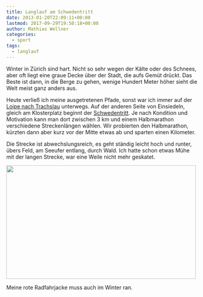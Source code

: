 ```yaml
---
title: Langlauf am Schwedentritt
date: 2013-01-20T22:09:11+00:00
lastmod: 2017-09-29T19:50:18+00:00
author: Mathias Wellner
categories:
  - sport
tags:
  - langlauf
---
```

Winter in Zürich sind hart. Nicht so sehr wegen der Kälte oder des Schnees, aber oft liegt eine graue Decke über der Stadt, die aufs Gemüt drückt. Das Beste ist dann, in die Berge zu gehen, wenige Hundert Meter höher sieht die Welt meist ganz anders aus. 

Heute verließ ich meine ausgetretenen Pfade, sonst war ich immer auf der [Loipe nach Trachslau](http://www.loipe-bolzberg.ch/) unterwegs. Auf der anderen Seite von Einsiedeln, gleich am Klosterplatz beginnt der [Schwedentritt](http://www.schwedentritt.ch/). Je nach Kondition und Motivation kann man dort zwischen 3&nbsp;km und einem Halbmarathon verschiedene Streckenlängen wählen. Wir probierten den Halbmarathon, kürzten dann aber kurz vor der Mitte etwas ab und sparten einen Kilometer. 

Die Strecke ist abwechslungsreich, es geht ständig leicht hoch und runter, übers Feld, am Seeufer entlang, durch Wald. Ich hatte schon etwas Mühe mit der langen Strecke, war eine Weile nicht mehr geskatet. 

<div style="width: 510px" class="wp-caption aligncenter">
  <img src="https://lh6.googleusercontent.com/-Z1IDxIn9X_U/UPxIUTqUmMI/AAAAAAAAA5E/17uS-TgBm4s/s800/MW_20130120_0795.jpg" height="299" width="500" />
  
  <p class="wp-caption-text">
    Meine rote Radfahrjacke muss auch im Winter ran.<br />
  </p>
</div>
